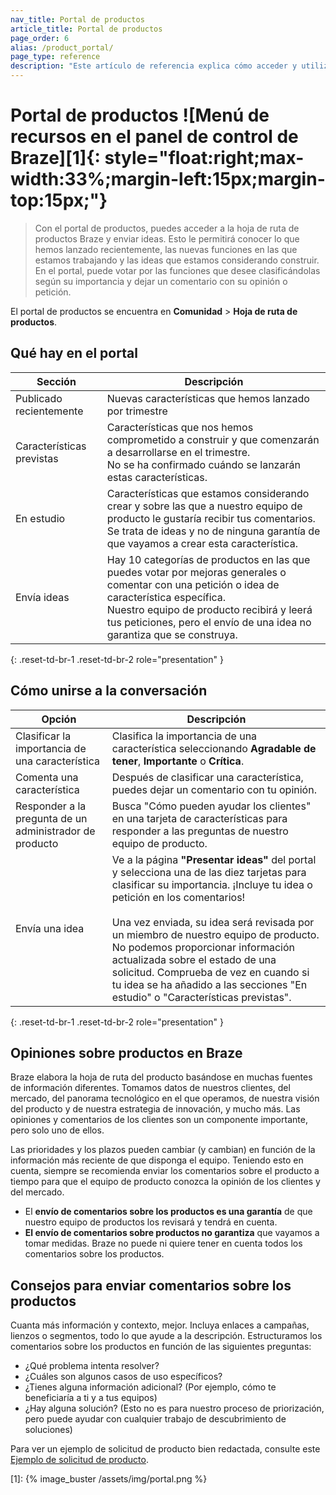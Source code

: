 ```yaml
---
nav_title: Portal de productos
article_title: Portal de productos
page_order: 6
alias: /product_portal/
page_type: reference
description: "Este artículo de referencia explica cómo acceder y utilizar el portal de productos Braze para proporcionar comentarios desde el panel de control."
---
```


# Portal de productos ![Menú de recursos en el panel de control de Braze][1]{: style="float:right;max-width:33%;margin-left:15px;margin-top:15px;"}

> Con el portal de productos, puedes acceder a la hoja de ruta de productos Braze y enviar ideas. Esto le permitirá conocer lo que hemos lanzado recientemente, las nuevas funciones en las que estamos trabajando y las ideas que estamos considerando construir. En el portal, puede votar por las funciones que desee clasificándolas según su importancia y dejar un comentario con su opinión o petición. 

El portal de productos se encuentra en **Comunidad** > **Hoja de ruta de productos**.

## Qué hay en el portal

| Sección | Descripción |
| --- | --- |
| Publicado recientemente | Nuevas características que hemos lanzado por trimestre |
| Características previstas | Características que nos hemos comprometido a construir y que comenzarán a desarrollarse en el trimestre. <br>No se ha confirmado cuándo se lanzarán estas características. |
| En estudio | Características que estamos considerando crear y sobre las que a nuestro equipo de producto le gustaría recibir tus comentarios. <br>Se trata de ideas y no de ninguna garantía de que vayamos a crear esta característica. |
| Envía ideas | Hay 10 categorías de productos en las que puedes votar por mejoras generales o comentar con una petición o idea de característica específica. <br>Nuestro equipo de producto recibirá y leerá tus peticiones, pero el envío de una idea no garantiza que se construya. |
{: .reset-td-br-1 .reset-td-br-2 role="presentation" }

## Cómo unirse a la conversación

| Opción | Descripción |
| --- | --- |
| Clasificar la importancia de una característica | Clasifica la importancia de una característica seleccionando **Agradable de tener**, **Importante** o **Crítica**. |
| Comenta una característica | Después de clasificar una característica, puedes dejar un comentario con tu opinión. |
| Responder a la pregunta de un administrador de producto | Busca "Cómo pueden ayudar los clientes" en una tarjeta de características para responder a las preguntas de nuestro equipo de producto. |
| Envía una idea | Ve a la página **"Presentar ideas"** del portal y selecciona una de las diez tarjetas para clasificar su importancia. ¡Incluye tu idea o petición en los comentarios! <br><br>Una vez enviada, su idea será revisada por un miembro de nuestro equipo de producto. No podemos proporcionar información actualizada sobre el estado de una solicitud. Comprueba de vez en cuando si tu idea se ha añadido a las secciones "En estudio" o "Características previstas". |
{: .reset-td-br-1 .reset-td-br-2 role="presentation" }

## Opiniones sobre productos en Braze

Braze elabora la hoja de ruta del producto basándose en muchas fuentes de información diferentes. Tomamos datos de nuestros clientes, del mercado, del panorama tecnológico en el que operamos, de nuestra visión del producto y de nuestra estrategia de innovación, y mucho más. Las opiniones y comentarios de los clientes son un componente importante, pero solo uno de ellos. 

Las prioridades y los plazos pueden cambiar (y cambian) en función de la información más reciente de que disponga el equipo. Teniendo esto en cuenta, siempre se recomienda enviar los comentarios sobre el producto a tiempo para que el equipo de producto conozca la opinión de los clientes y del mercado. 

- El **envío de comentarios sobre los productos es una garantía** de que nuestro equipo de productos los revisará y tendrá en cuenta. 
- **El envío de comentarios sobre productos no garantiza** que vayamos a tomar medidas. Braze no puede ni quiere tener en cuenta todos los comentarios sobre los productos. 

## Consejos para enviar comentarios sobre los productos

Cuanta más información y contexto, mejor. Incluya enlaces a campañas, lienzos o segmentos, todo lo que ayude a la descripción. Estructuramos los comentarios sobre los productos en función de las siguientes preguntas:

- ¿Qué problema intenta resolver?
- ¿Cuáles son algunos casos de uso específicos?
- ¿Tienes alguna información adicional? (Por ejemplo, cómo te beneficiaría a ti y a tus equipos)
- ¿Hay alguna solución? (Esto no es para nuestro proceso de priorización, pero puede ayudar con cualquier trabajo de descubrimiento de soluciones) 

Para ver un ejemplo de solicitud de producto bien redactada, consulte este [Ejemplo de solicitud de producto]({{site.baseurl}}/product_request/). 

[1]: {% image_buster /assets/img/portal.png %}
